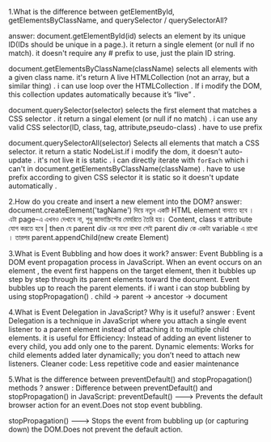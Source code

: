  1.What is the difference between getElementById, getElementsByClassName, and querySelector / querySelectorAll?

 answer:
  document.getElementById(id) selects an element by its unique ID(IDs should be unique in a page.). 
 it return a single element (or null if no match). it doesn't require any # prefix to use, just the plain ID string.

 document.getElementsByClassName(className) selects all elements with a given class name. it's return A live HTMLCollection (not an array, but a similar thing) . i can use  loop over the HTMLCollection . If i modify the DOM, this collection updates automatically because it’s “live” .

document.querySelector(selector) selects the first element that matches a CSS selector . it return a singal element (or null if no match) . i can use any valid CSS selector(ID, class, tag, attribute,pseudo-class) . have to use prefix


 document.querySelectorAll(selector) Selects all elements that match a CSS selector. it return a static NodeList.if i modify the dom, it doesn't auto-update . it's not live it is static . i can directly iterate with `forEach` which i can't in document.getElementsByClassName(className) . have to use prefix according to given CSS selector it is static so it doesn't update automatically .



2.How do you create and insert a new element into the DOM? 
answer:  document.createElement('tagName') দিয়ে  নতুন একটি HTML element বানাতে হবে । এটা page-এ এখনও দেখাবে না, শুধু জাভাস্ক্রিপ্টের মেমরিতে তৈরি হয়। Content, class বা attribute যোগ করতে হবে | then যে parent div এর মধ্যে রাখবা সেই parent div কে একটা variable এ রাখো । তারপর parent.appendChild(new create Element) 


3.What is Event Bubbling and how does it work?
answer: Event Bubbling is a DOM event propagation process in JavaScript. When an event occurs on an element ,
the event first happens on the target element,
then it bubbles up step by step through its parent elements toward the document. Event bubbles up to reach the parent elements. if i want i can stop bubbling by using stopPropagation() . 
 child → parent → ancestor → document


4.What is Event Delegation in JavaScript? Why is it useful?
answer : Event Delegation is a technique in JavaScript where you attach a single event listener to a parent element instead of attaching it to multiple child elements. it is useful for Efficiency: Instead of adding an event listener to every child, you add only one to the parent.
Dynamic elements: Works for child elements added later dynamically; you don’t need to attach new listeners.
Cleaner code: Less repetitive code and easier maintenance

5.What is the difference between preventDefault() and stopPropagation() methods ?
answer : Difference between preventDefault() and stopPropagation() in JavaScript:
preventDefault() ---> Prevents the default browser action for an event.Does not stop event bubbling.

stopPropagation() ---> Stops the event from bubbling up (or capturing down) the DOM.Does not prevent the default action.